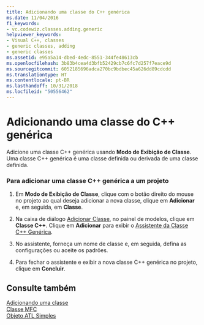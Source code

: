 ```yaml
---
title: Adicionando uma classe do C++ genérica
ms.date: 11/04/2016
f1_keywords:
- vc.codewiz.classes.adding.generic
helpviewer_keywords:
- Visual C++, classes
- generic classes, adding
- generic classes
ms.assetid: e95a5a14-dbed-4edc-8551-344fe48613cb
ms.openlocfilehash: 3b83b4cea4d3bfb52429cb7c6fc7d257f7eace9d
ms.sourcegitcommit: 6052185696adca270bc9bdbec45a626dd89cdcdd
ms.translationtype: HT
ms.contentlocale: pt-BR
ms.lasthandoff: 10/31/2018
ms.locfileid: "50556462"
---
```

# <a name="adding-a-generic-c-class"></a>Adicionando uma classe do C++ genérica

Adicione uma classe C++ genérica usando **Modo de Exibição de Classe**. Uma classe C++ genérica é uma classe definida ou derivada de uma classe definida.

### <a name="to-add-a-generic-c-class-to-a-project"></a>Para adicionar uma classe C++ genérica a um projeto

1. Em **Modo de Exibição de Classe**, clique com o botão direito do mouse no projeto ao qual deseja adicionar a nova classe, clique em **Adicionar** e, em seguida, em **Classe**.

1. Na caixa de diálogo [Adicionar Classe](../ide/add-class-dialog-box.md), no painel de modelos, clique em **Classe C++**. Clique em **Adicionar** para exibir o [Assistente da Classe C++ Genérica](../ide/generic-cpp-class-wizard.md).

1. No assistente, forneça um nome de classe e, em seguida, defina as configurações ou aceite os padrões.

1. Para fechar o assistente e exibir a nova classe C++ genérica no projeto, clique em **Concluir**.

## <a name="see-also"></a>Consulte também

[Adicionando uma classe](../ide/adding-a-class-visual-cpp.md)<br>
[Classe MFC](../mfc/reference/adding-an-mfc-class.md)<br>
[Objeto ATL Simples](../atl/reference/adding-an-atl-simple-object.md)